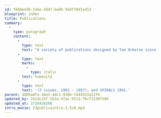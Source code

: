```yaml
---
id: f608e43b-2a6e-4d47-be0b-56dff0d1a413
blueprint: index
title: Publications
summary:
  -
    type: paragraph
    content:
      -
        type: text
        text: "A variety of publications designed by Tom Ockerse since 1965. These include: the J.K. Fogleman Design Studio brochure, 1965; the 1983 issues for Aperture, #93; the 1974 Demarco Gallery Catalogue, Edinburgh, Scotland; the 1977 RISD Graphic Design Department booklet; the journal\_"
      -
        type: text
        marks:
          -
            type: italic
        text: humanity
      -
        type: text
        text: '(3 issues, 1991 - 1997); and SPIRALS 1991.'
parent: 4805adfa-10e3-4dc1-938b-7444323a22f0
updated_by: 241dc15f-5b2a-47ac-9111-7bcf1230f589
updated_at: 1726426166
intro_movie: 23publicaintro-1.5s0.mp4
---
```

